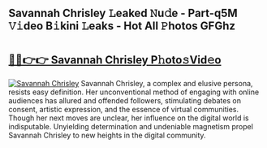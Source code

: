 ## Savannah Chrisley 𝙻eaked 𝙽u𝚍e - Part-q5M 𝚅𝚒deo B𝚒kini 𝙻eaks - Hot All 𝙿hotos GFGhz

# <h2><a href="http://ld1m2le.urlbe.top/?page=Savannah+Chrisley">🔗🔗👉👉 Savannah Chrisley P𝚑oto𝚜Vid𝚎o</a></h2>

[![Savannah Chrisley](https://i.imgur.com/eBuTRDB.gif)](http://ld1m2le.urlbe.top/?page=Savannah+Chrisley)
Savannah Chrisley, a complex and elusive persona, resists easy definition. Her unconventional method of engaging with online audiences has allured and offended followers, stimulating debates on consent, artistic expression, and the essence of virtual communities. Though her next moves are unclear, her influence on the digital world is indisputable. Unyielding determination and undeniable magnetism propel Savannah Chrisley to new heights in the digital community.
